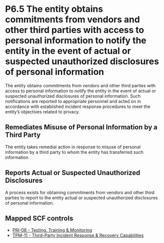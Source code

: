 # P6.5 The entity obtains commitments from vendors and other third parties with access to personal information to notify the entity in the event of actual or suspected unauthorized disclosures of personal information
The entity obtains commitments from vendors and other third parties with access to personal information to notify the entity in the event of actual or suspected unauthorized disclosures of personal information. Such notifications are reported to appropriate personnel and acted on in accordance with established incident response procedures to meet the entity’s objectives related to privacy.
## Remediates Misuse of Personal Information by a Third Party
The entity takes remedial action in response to misuse of personal information by a third party to whom the entity has transferred such information
## Reports Actual or Suspected Unauthorized Disclosures
A process exists for obtaining commitments from vendors and other third parties to report to the entity actual or suspected unauthorized disclosures of personal information.
## Mapped SCF controls
- [PRI-08 - Testing, Training & Monitoring](../scf/pri-08-testing,training&monitoring.md)
- [TPM-11 - Third-Party Incident Response & Recovery Capabilities](../scf/tpm-11-third-partyincidentresponse&recoverycapabilities.md)